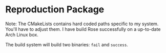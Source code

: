 # Reproduction Package

Note: The CMakeLists contains hard coded paths specific
to my system. You'll have to adjust them. I have build
Rose successfully on a up-to-date Arch Linux box.

The build system will build two binaries: `fail` and
`success`.
